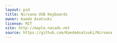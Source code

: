 ```yaml
---
layout: pid
title: Nirvana USB Keyboards
owner: Kaede Asatsuki
license: MIT
site: http://maple.naiads.net
source: https://github.com/KaedeAsatsuki/Nirvana
---
```


